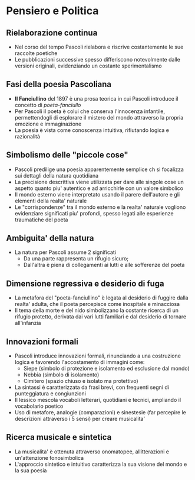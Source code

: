 # Pensiero e Politica

## Rielaborazione continua
- Nel corso del tempo Pascoli rielabora e riscrive costantemente le sue raccolte poetiche
- Le pubblicazioni successive spesso differiscono notevolmente dalle versioni originali, evidenziando un costante
sperimentalismo

## Fasi della poesia Pascoliana
- **Il Fanciullino** del 1897 è una prosa teorica in cui Pascoli introduce il concetto di _poeta-fanciullo_
- Per Pascoli il poeta è colui che conserva l'innocenza infantile, permettendogli di esplorare il mistero del mondo
attraverso la propria emozione e immaginazione
- La poesia è vista come conoscenza intuitiva, rifiutando logica e razionalità

## Simbolismo delle "piccole cose"
- Pascoli predilige una poesia apparentemente semplice ch si focalizza sui dettagli della natura quotidiana
- La precisione descrittiva viene utilizzata per dare alle singole cose un aspetto quanto piu' autentico e ad 
arricchirle con un valore simbolico
- Il mondo esterno viene interpretato usando il parere dell'autore e gli elementi della realta' naturale
- Le "corrispondenze" tra il mondo esterno e la realta' naturale vogliono evidenziare significati piu' profondi, 
spesso legati alle esperienze traumatiche del poeta

## Ambiguita' della natura
- La natura per Pascoli assume 2 significati
  - Da una parte rappresenta un rifugio sicuro;
  - Dall'altra è piena di collegamenti ai lutti e alle sofferenze del poeta

## Dimensione regressiva e desiderio di fuga
- La metafora del "poeta-fanciullino" è legata al desiderio di fuggire dalla realta' adulta, che il poeta percepisce
come inospitale e minacciosa
- Il tema della morte e del nido simbolizzano la costante ricerca di un rifugio protetto, derivata dai vari lutti
familiari e dal desiderio di tornare all'infanzia

## Innovazioni formali
- Pascoli introduce innovazioni formali, rinunciando a una costruzione logica e favorendo l'accostamento 
di immagini come:
  - Siepe (simbolo di protezione e isolamento ed esclusione dal mondo)
  - Nebbia (simbolo di isolamento)
  - Cimitero (spazio chiuso e isolato ma protettivo)
- La sintassi è caratterizzata da frasi brevi, con frequenti segni di punteggiatura e congiunzioni
- Il lessico mescola vocaboli letterari, quotidiani e tecnici, ampliando il vocabolario poetico
- Uso di metafore, analogie (comparazioni) e sinestesie (far percepire le descrizioni attraverso i 5 sensi)
per creare musicalita'

## Ricerca musicale e sintetica
- La musicalita' è ottenuta attraverso onomatopee, allitterazioni e un'attenzione fonosimbolica
- L'approccio sintetico e intuitivo caratterizza la sua visione del mondo e la sua poesia
